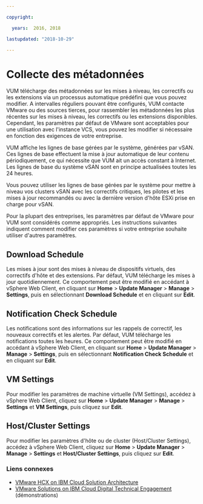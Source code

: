 ```yaml
---

copyright:

  years:  2016, 2018

lastupdated: "2018-10-29"

---
```


#	Collecte des métadonnées

VUM télécharge des métadonnées sur les mises à niveau, les correctifs ou les extensions via un processus automatique prédéfini que vous pouvez modifier. A intervalles réguliers pouvant être configurés, VUM contacte VMware ou des sources tierces, pour rassembler les métadonnées les plus récentes sur les mises à niveau, les correctifs ou les extensions disponibles. Cependant, les paramètres par défaut de VMware sont acceptables pour une utilisation avec l'instance VCS, vous pouvez les modifier si nécessaire en fonction des exigences de votre entreprise.

VUM affiche les lignes de base gérées par le système, générées par vSAN. Ces lignes de base effectuent la mise à jour automatique de leur contenu périodiquement, ce qui nécessite que VUM ait un accès constant à Internet. Les lignes de base du système vSAN sont en principe actualisées toutes les 24 heures.

Vous pouvez utiliser les lignes de base gérées par le système pour mettre à niveau vos clusters vSAN avec les correctifs critiques, les pilotes et les mises à jour recommandés ou avec la dernière version d'hôte ESXi prise en charge pour vSAN.

Pour la plupart des entreprises, les paramètres par défaut de VMware pour VUM sont considérés comme appropriés. Les instructions suivantes indiquent comment modifier ces paramètres si votre entreprise souhaite utiliser d'autres paramètres.

##	Download Schedule
Les mises à jour sont des mises à niveau de dispositifs virtuels, des correctifs d'hôte et des extensions. Par défaut, VUM télécharge les mises à jour quotidiennement. Ce comportement peut être modifié en accédant à vSphere Web Client, en cliquant sur **Home** > **Update Manager** > **Manage** > **Settings**, puis en sélectionnant **Download Schedule** et en cliquant sur **Edit**.

##	Notification Check Schedule
Les notifications sont des informations sur les rappels de correctif, les nouveaux correctifs et les alertes. Par défaut, VUM télécharge les notifications toutes les heures. Ce comportement peut être modifié en accédant à vSphere Web Client, en cliquant sur **Home** > **Update Manager** > **Manage** > **Settings**, puis en sélectionnant **Notification Check Schedule** et en cliquant sur **Edit**.

##	VM Settings
Pour modifier les paramètres de machine virtuelle (VM Settings), accédez à vSphere Web Client, cliquez sur **Home** > **Update Manager** > **Manage** > **Settings** et **VM Settings**, puis cliquez sur **Edit**.

##	Host/Cluster Settings
Pour modifier les paramètres d'hôte ou de cluster (Host/Cluster Settings), accédez à vSphere Web Client, cliquez sur **Home** > **Update Manager** > **Manage** > **Settings** et **Host/Cluster Settings**, puis cliquez sur **Edit**.

### Liens connexes

* [VMware HCX on IBM Cloud Solution Architecture](https://www.ibm.com/cloud/garage/files/HCX_Architecture_Design.pdf)
* [VMware Solutions on IBM Cloud Digital Technical Engagement](https://ibm-dte.mybluemix.net/ibm-vmware) (démonstrations)

